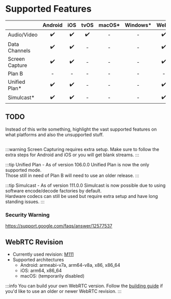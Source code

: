 # Supported Features

|  | Android | iOS | tvOS | macOS* | Windows* | Web* | Expo* |
| :- | :-: | :-: | :-: | :-: | :-: | :-: | :-: |
| Audio/Video | :heavy_check_mark: | :heavy_check_mark: | :heavy_check_mark: | - | - | :heavy_check_mark: | :heavy_check_mark: |
| Data Channels | :heavy_check_mark: | :heavy_check_mark: | - | - | - | :heavy_check_mark: | :heavy_check_mark: |
| Screen Capture | :heavy_check_mark: | :heavy_check_mark: | - | - | - | :heavy_check_mark: | :heavy_check_mark: |
| Plan B | - | - | - | - | - | - | - |
| Unified Plan* | :heavy_check_mark: | :heavy_check_mark: | - | - | - | :heavy_check_mark: | :heavy_check_mark: |
| Simulcast* | :heavy_check_mark: | :heavy_check_mark: | - | - | - | :heavy_check_mark: | :heavy_check_mark: |

## TODO
Instead of this write something, highlight the vast supported features on what platforms and also the unsupported stuff.
##

:::warning Screen Capturing requires extra setup.
Make sure to follow the extra steps for Android and iOS or you will get blank streams.
:::

:::tip Unified Plan - As of version 106.0.0
Unified Plan is now the only supported mode.  
Those still in need of Plan B will need to use an older release.
:::

:::tip Simulcast - As of version 111.0.0
Simulcast is now possible due to using software encode/decode factories by default.  
Hardware codecs can still be used but require extra setup and have long standing issues.
:::

### Security Warning

https://support.google.com/faqs/answer/12577537

## WebRTC Revision

* Currently used revision: [M111](https://github.com/jitsi/webrtc/tree/M111)
* Supported architectures
  * Android: armeabi-v7a, arm64-v8a, x86, x86_64
  * iOS: arm64, x86_64
  * macOS: (temporarily disabled)

:::info You can build your own WebRTC version.
Follow the [building guide](../building-webrtc.md) if you'd like to use an older or newer WebRTC revision.
:::
